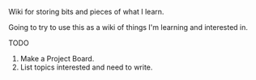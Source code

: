 Wiki for storing bits and pieces of what I learn.

Going to try to use this as a wiki of things I'm learning and interested in.


TODO
1. Make a Project Board.
2. List topics interested and need to write.
   

